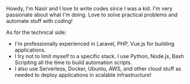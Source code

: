 Howdy, I'm Nasir and I love to write codes since I was a kid. I'm very passionate about what I'm doing. Love to solve practical problems and automate stuff with coding!

As for the technical side: 
- I'm professionally experienced in Laravel, PHP, Vue.js for building applications.
- I try not to limit myself to a specific stack. I use Python, Node.js, Bash Scripting all the time to build automation scripts.
- I also use Serverless, Docker, Ubuntu, AWS, and other cloud stuff as needed to deploy applications in scalable infrastructure!

